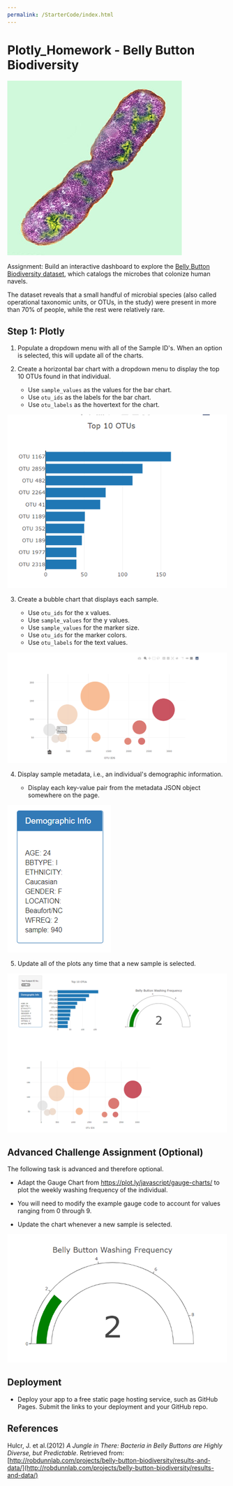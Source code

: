 ```yaml
---
permalink: /StarterCode/index.html
---
```


# Plotly_Homework - Belly Button Biodiversity

![Bacteria by filterforge.com](Images/bacteria.jpg)

Assignment: Build an interactive dashboard to explore the [Belly Button Biodiversity dataset](http://robdunnlab.com/projects/belly-button-biodiversity/), which catalogs the microbes that colonize human navels.

The dataset reveals that a small handful of microbial species (also called operational taxonomic units, or OTUs, in the study) were present in more than 70% of people, while the rest were relatively rare.

## Step 1: Plotly

1. Populate a dropdown menu with all of the Sample ID's. When an option is selected, this will update all of the charts.
  
2. Create a horizontal bar chart with a dropdown menu to display the top 10 OTUs found in that individual.

	* Use `sample_values` as the values for the bar chart.
	* Use `otu_ids` as the labels for the bar chart.
	* Use `otu_labels` as the hovertext for the chart.

  ![bar Chart](Images/top_otus.png)

3. Create a bubble chart that displays each sample.

    * Use `otu_ids` for the x values.
    * Use `sample_values` for the y values.
    * Use `sample_values` for the marker size.
    * Use `otu_ids` for the marker colors.
    * Use `otu_labels` for the text values.

![Bubble Chart](Images/bubble_chart_new.png)

4. Display sample metadata, i.e., an individual's demographic information.

	* Display each key-value pair from the metadata JSON object somewhere on the page.

![hw](Images/demographic_data.png)


5. Update all of the plots any time that a new sample is selected.

![hw](Images/dashboard_new.png)

## Advanced Challenge Assignment (Optional)

The following task is advanced and therefore optional.

* Adapt the Gauge Chart from <https://plot.ly/javascript/gauge-charts/> to plot the weekly washing frequency of the individual.

* You will need to modify the example gauge code to account for values ranging from 0 through 9.

* Update the chart whenever a new sample is selected.

![Weekly Washing Frequency Gauge](Images/gauge_new.png)

## Deployment

* Deploy your app to a free static page hosting service, such as GitHub Pages. Submit the links to your deployment and your GitHub repo.



## References

Hulcr, J. et al.(2012) _A Jungle in There: Bacteria in Belly Buttons are Highly Diverse, but Predictable_. Retrieved from: [http://robdunnlab.com/projects/belly-button-biodiversity/results-and-data/](http://robdunnlab.com/projects/belly-button-biodiversity/results-and-data/)


